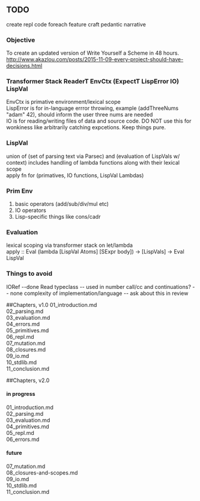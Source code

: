 ## TODO
create repl code foreach feature
craft pedantic narrative

### Objective
To create an updated version of Write Yourself a Scheme in 48 hours.    
http://www.akazlou.com/posts/2015-11-09-every-project-should-have-decisions.html

### Transformer Stack ReaderT EnvCtx (ExpectT  LispError IO) LispVal
EnvCtx is primative environment/lexical scope    
LispError is for in-language errror throwing, example (addThreeNums "adam" 42),
should inform the user three nums are needed    
IO is for reading/writing files of data and source code. DO NOT use this for
wonkiness like arbitrarily catching expcetions. Keep things pure.

### LispVal
union of (set of parsing text via Parsec) and (evaluation of LispVals w/
context)
includes handling of lambda functions along with their lexical scope    
apply fn for (primatives, IO functions, LispVal Lambdas)

### Prim Env
1) basic operators (add/sub/div/mul etc)
2) IO operators
3) Lisp-specific things like cons/cadr

### Evaluation
lexical scoping via transformer stack on let/lambda    
apply :: Eval (lambda [LispVal Atoms] [SExpr body]) ->  [LispVals] -> Eval
LispVal

### Things to avoid
IORef --done
Read typeclass -- used in number
call/cc and continuations? -- none
complexity of implementation/language -- ask about this in review

##Chapters, v1.0
01_introduction.md    
02_parsing.md    
03_evaluation.md    
04_errors.md    
05_primitives.md    
06_repl.md    
07_mutation.md    
08_closures.md    
09_io.md    
10_stdlib.md    
11_conclusion.md    


##Chapters, v2.0
#### in progress
01_introduction.md    
02_parsing.md    
03_evaluation.md    
04_primitives.md    
05_repl.md    
06_errors.md    

#### future
07_mutation.md    
08_closures-and-scopes.md    
09_io.md    
10_stdlib.md    
11_conclusion.md    
